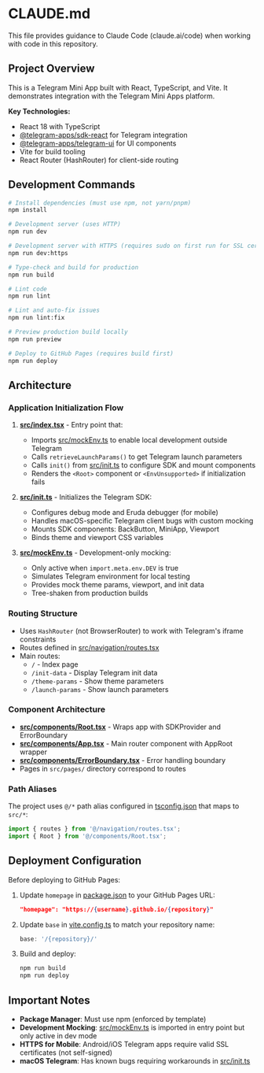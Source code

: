 # CLAUDE.md

This file provides guidance to Claude Code (claude.ai/code) when working with code in this repository.

## Project Overview

This is a Telegram Mini App built with React, TypeScript, and Vite. It demonstrates integration with the Telegram Mini Apps platform.

**Key Technologies:**
- React 18 with TypeScript
- [@telegram-apps/sdk-react](https://docs.telegram-mini-apps.com/packages/telegram-apps-sdk-react) for Telegram integration
- [@telegram-apps/telegram-ui](https://github.com/Telegram-Mini-Apps/TelegramUI) for UI components
- Vite for build tooling
- React Router (HashRouter) for client-side routing

## Development Commands

```bash
# Install dependencies (must use npm, not yarn/pnpm)
npm install

# Development server (uses HTTP)
npm run dev

# Development server with HTTPS (requires sudo on first run for SSL cert generation)
npm run dev:https

# Type-check and build for production
npm run build

# Lint code
npm run lint

# Lint and auto-fix issues
npm run lint:fix

# Preview production build locally
npm run preview

# Deploy to GitHub Pages (requires build first)
npm run deploy
```

## Architecture

### Application Initialization Flow

1. **[src/index.tsx](src/index.tsx)** - Entry point that:
   - Imports [src/mockEnv.ts](src/mockEnv.ts) to enable local development outside Telegram
   - Calls `retrieveLaunchParams()` to get Telegram launch parameters
   - Calls `init()` from [src/init.ts](src/init.ts) to configure SDK and mount components
   - Renders the `<Root>` component or `<EnvUnsupported>` if initialization fails

2. **[src/init.ts](src/init.ts)** - Initializes the Telegram SDK:
   - Configures debug mode and Eruda debugger (for mobile)
   - Handles macOS-specific Telegram client bugs with custom mocking
   - Mounts SDK components: BackButton, MiniApp, Viewport
   - Binds theme and viewport CSS variables

3. **[src/mockEnv.ts](src/mockEnv.ts)** - Development-only mocking:
   - Only active when `import.meta.env.DEV` is true
   - Simulates Telegram environment for local testing
   - Provides mock theme params, viewport, and init data
   - Tree-shaken from production builds

### Routing Structure

- Uses `HashRouter` (not BrowserRouter) to work with Telegram's iframe constraints
- Routes defined in [src/navigation/routes.tsx](src/navigation/routes.tsx)
- Main routes:
  - `/` - Index page
  - `/init-data` - Display Telegram init data
  - `/theme-params` - Show theme parameters
  - `/launch-params` - Show launch parameters

### Component Architecture

- **[src/components/Root.tsx](src/components/Root.tsx)** - Wraps app with SDKProvider and ErrorBoundary
- **[src/components/App.tsx](src/components/App.tsx)** - Main router component with AppRoot wrapper
- **[src/components/ErrorBoundary.tsx](src/components/ErrorBoundary.tsx)** - Error handling boundary
- Pages in `src/pages/` directory correspond to routes

### Path Aliases

The project uses `@/*` path alias configured in [tsconfig.json](tsconfig.json) that maps to `src/*`:
```typescript
import { routes } from '@/navigation/routes.tsx';
import { Root } from '@/components/Root.tsx';
```

## Deployment Configuration

Before deploying to GitHub Pages:

1. Update `homepage` in [package.json](package.json) to your GitHub Pages URL:
   ```json
   "homepage": "https://{username}.github.io/{repository}"
   ```

2. Update `base` in [vite.config.ts](vite.config.ts) to match your repository name:
   ```typescript
   base: '/{repository}/'
   ```

3. Build and deploy:
   ```bash
   npm run build
   npm run deploy
   ```

## Important Notes

- **Package Manager**: Must use npm (enforced by template)
- **Development Mocking**: [src/mockEnv.ts](src/mockEnv.ts) is imported in entry point but only active in dev mode
- **HTTPS for Mobile**: Android/iOS Telegram apps require valid SSL certificates (not self-signed)
- **macOS Telegram**: Has known bugs requiring workarounds in [src/init.ts](src/init.ts)
